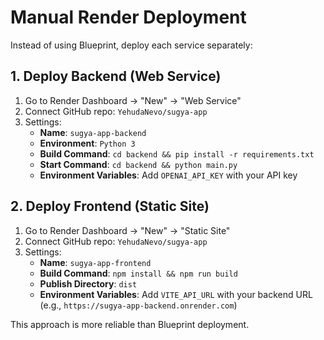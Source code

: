 # Manual Render Deployment

Instead of using Blueprint, deploy each service separately:

## 1. Deploy Backend (Web Service)
1. Go to Render Dashboard → "New" → "Web Service"
2. Connect GitHub repo: `YehudaNevo/sugya-app`
3. Settings:
   - **Name**: `sugya-app-backend`
   - **Environment**: `Python 3`
   - **Build Command**: `cd backend && pip install -r requirements.txt`
   - **Start Command**: `cd backend && python main.py`
   - **Environment Variables**: Add `OPENAI_API_KEY` with your API key

## 2. Deploy Frontend (Static Site)
1. Go to Render Dashboard → "New" → "Static Site"  
2. Connect GitHub repo: `YehudaNevo/sugya-app`
3. Settings:
   - **Name**: `sugya-app-frontend`
   - **Build Command**: `npm install && npm run build`
   - **Publish Directory**: `dist`
   - **Environment Variables**: Add `VITE_API_URL` with your backend URL (e.g., `https://sugya-app-backend.onrender.com`)

This approach is more reliable than Blueprint deployment.
